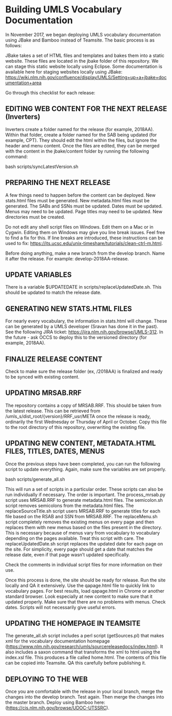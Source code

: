 # Building UMLS Vocabulary Documentation

In November 2017, we began deploying UMLS vocabulary documentation using JBake and Bamboo instead of Teamsite. The basic process is as follows:

JBake takes a set of HTML files and templates and bakes them into a static website. These files are located in the jbake folder of this repository. We can stage this static website locally using Eclipse. Some documentation is available here for staging websites locally using JBake: https://wiki.nlm.nih.gov/confluence/display/UMLS/Setting+up+a+jbake+documentation+area

Go through this checklist for each release:

## EDITING WEB CONTENT FOR THE NEXT RELEASE (Inverters)

Inverters create a folder named for the release (for example, 2018AA). Within that folder, create a folder named for the SAB being updated (for example, CPT). They should edit the html within the files, but ignore the header and menu content. Once the files are edited, they can be merged with the content in the jbake/content folder by running the following command:

bash scripts/syncLatestVersion.sh

## PREPARING THE NEXT RELEASE

A few things need to happen before the content can be deployed. New stats.html files must be generated. New metadata.html files must be generated. The SABs and SSNs must be updated. Dates must be updated. Menus may need to be updated. Page titles may need to be updated. New directories must be created. 

Do not edit any shell script files on Windows. Edit them on a Mac or in Cygwin. Editing them on Windows may give you line break issues. Feel free to find a fix for this. If line breaks are introduced, these instructions can be used to fix: https://its.ucsc.edu/unix-timeshare/tutorials/clean-ctrl-m.html.

Before doing anything, make a new branch from the develop branch. Name it after the release. For example: develop-2018AA-release.

## UPDATE VARIABLES

There is a variable $UPDATEDATE in scripts/replaceUpdatedDate.sh. This should be updated to match the release date. 

## GENERATING NEW STATS.HTML FILES

For nearly every vocabulary, the information in stats.html will change. These can be generated by a UMLS developer (Sravan has done it in the past). See the following JIRA ticket: https://jira.nlm.nih.gov/browse/UMLS-312. In the future - ask OCCS to deploy this to the versioned directory (for example, 2018AA). 

## FINALIZE RELEASE CONTENT

Check to make sure the release folder (ex, /2018AA) is finalized and ready to be synced with existing content. 

## UPDATING MRSAB.RRF

The repository contains a copy of MRSAB.RRF. This should be taken from the latest release. This can be retrieved from /umls_s/dist_root/{version}/RRF_usr/META once the release is ready, ordinarily the first Wednesday or Thursday of April or October. Copy this file to the root directory of this repository, overwriting the existing file.

## UPDATING NEW CONTENT, METADATA.HTML FILES, TITLES, DATES, MENUS

Once the previous steps have been completed, you can run the following script to update everything. Again, make sure the variables are set properly. 

bash scripts/generate_all.sh

This will run a set of scripts in a particular order. These scripts can also be run individually if necessary. The order is important. The process_mrsab.py script uses MRSAB.RRF to generate metadata.html files. The semicolon.sh script removes semicolons from the metadata.html files. The replaceSourceTitle.sh script users MRSAB.RRF to generate titles for each file based on the RSAB and SSN from MRSAB.RRF. The replaceMenu.sh script completely removes the existing menus on every page and then replaces them with new menus based on the files present in the directory. This is necessary because of menus vary from vocabulary to vocabulary depending on the pages available. Treat this script with care. The replaceUpdatedDate.sh script replaces the updated date for each page on the site. For simplicity, every page should get a date that matches the release date, even if that page wasn’t updated specifically. 

Check the comments in individual script files for more information on their use. 

Once this process is done, the site should be ready for release. Run the site locally and QA it extensively. Use the qapage.html file to quickly link to vocabulary pages. For best results, load qapage.html in Chrome or another standard browser. Look especially at new content to make sure that it updated properly. Make sure that there are no problems with menus. Check dates. Scripts will not necessarily give useful errors. 

## UPDATING THE HOMEPAGE IN TEAMSITE

The generate_all.sh script includes a perl script (getSources.pl) that makes xml for the vocabulary documentation homepage (https://www.nlm.nih.gov/research/umls/sourcereleasedocs/index.html). It also includes a saxon command that transforms the xml to html using the index.xsl file. This produces a file called home.html. The contents of this file can be copied into Teamsite. QA this carefully before publishing it. 

## DEPLOYING TO THE WEB

Once you are comfortable with the release in your local branch, merge the changes into the develop branch. Test again. Then merge the changes into the master branch. Deploy using Bamboo here: (https://cis.nlm.nih.gov/browse/UDOC-UTSSRC). 